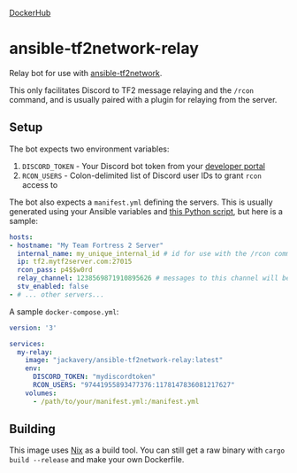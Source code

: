 [DockerHub](https://hub.docker.com/r/jackavery/ansible-tf2network-relay)

# ansible-tf2network-relay

Relay bot for use with [ansible-tf2network](https://github.com/jack-avery/ansible-tf2network).

This only facilitates Discord to TF2 message relaying and the `/rcon` command,
and is usually paired with a plugin for relaying from the server.

## Setup

The bot expects two environment variables:
1. `DISCORD_TOKEN` - Your Discord bot token from your [developer portal](https://discord.com/developers/applications)
2. `RCON_USERS` - Colon-delimited list of Discord user IDs to grant `rcon` access to

The bot also expects a `manifest.yml` defining the servers.
This is usually generated using your Ansible variables and [this Python script](https://github.com/jack-avery/ansible-tf2network/blob/main/manifest.py),
but here is a sample:
```yml
hosts:
- hostname: "My Team Fortress 2 Server"
  internal_name: my_unique_internal_id # id for use with the /rcon command
  ip: tf2.mytf2server.com:27015
  rcon_pass: p4$$w0rd
  relay_channel: 1238569871910895626 # messages to this channel will be relayed in-game
  stv_enabled: false
- # ... other servers...
```

A sample `docker-compose.yml`:
```yml
version: '3'

services:
  my-relay:
    image: "jackavery/ansible-tf2network-relay:latest"
    env:
      DISCORD_TOKEN: "mydiscordtoken"
      RCON_USERS: "97441955893477376:1178147836081217627"
    volumes:
      - /path/to/your/manifest.yml:/manifest.yml
```

## Building

This image uses [Nix](https://nixos.org) as a build tool.
You can still get a raw binary with `cargo build --release` and make your own Dockerfile.
